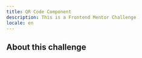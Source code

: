```yaml
---
title: QR Code Component
description: This is a Frontend Mentor Challenge
locale: en
---
```


## About this challenge
